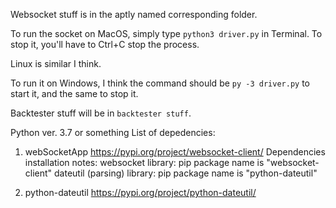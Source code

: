 Websocket stuff is in the aptly named corresponding folder.

To run the socket on MacOS, simply type `python3 driver.py` in Terminal. To stop it, you'll have to Ctrl+C stop the
process.

Linux is similar I think.

To run it on Windows, I think the command should be `py -3 driver.py` to start it, and the same to stop it.

Backtester stuff will be in `backtester stuff`.


Python ver. 3.7 or something
List of depedencies:

1. webSocketApp
https://pypi.org/project/websocket-client/
Dependencies installation notes:
websocket library: pip package name is "websocket-client"
dateutil (parsing) library: pip package name is "python-dateutil"

2. python-dateutil
https://pypi.org/project/python-dateutil/